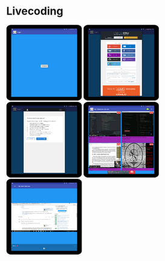 # Livecoding


<img src="login.png" width="200" height="200">
<img src="login1.png" width="200" height="200">
<img src="authorize.png" width="200" height="200">
<img src="main screen.png" width="200" height="200">
<img src="stream.png" width="200" height="200">
